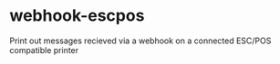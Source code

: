 # webhook-escpos
Print out messages recieved via a webhook on a connected ESC/POS compatible printer
